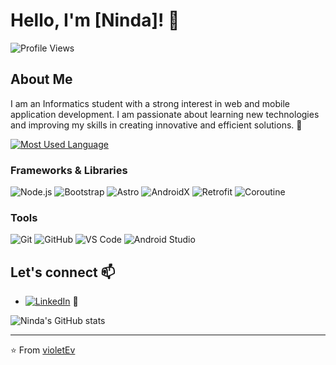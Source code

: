# Hello, I'm [Ninda]! 👋

![Profile Views](https://komarev.com/ghpvc/?username=violetEv&color=blue)

## About Me

I am an Informatics student with a strong interest in web and mobile application development. I am passionate about learning new technologies and improving my skills in creating innovative and efficient solutions. 🚀

[![Most Used Language](https://github-readme-stats.vercel.app/api/top-langs/?username=violetEv&layout=compact&langs_count=6&theme=radical)](https://github.com/violetEv)


### Frameworks & Libraries

![Node.js](https://img.shields.io/badge/-Node.js-%23339933?logo=node.js&logoColor=white) ![Bootstrap](https://img.shields.io/badge/-Bootstrap-%23563D7C?logo=bootstrap&logoColor=white) ![Astro](https://img.shields.io/badge/-Astro-%23212121) ![AndroidX](https://img.shields.io/badge/-AndroidX-%233DDC84?logo=android&logoColor=white) ![Retrofit](https://img.shields.io/badge/-Retrofit-%2326A69A) ![Coroutine](https://img.shields.io/badge/-Coroutine-%235464A4)

### Tools

![Git](https://img.shields.io/badge/-Git-%23F05032?logo=git&logoColor=white) ![GitHub](https://img.shields.io/badge/-GitHub-%23181717?logo=github) ![VS Code](https://img.shields.io/badge/-VS%20Code-%23007ACC?logo=visual-studio-code) ![Android Studio](https://img.shields.io/badge/-Android%20Studio-%233DDC84?logo=android-studio&logoColor=white) 


## Let's connect 📫

- [![LinkedIn](https://img.shields.io/badge/LinkedIn-0077B5?logo=linkedin&logoColor=white)](https://www.linkedin.com/in/heyninda22) 🔗

![Ninda's GitHub stats](https://github-readme-stats.vercel.app/api?username=violetEv&show_icons=true&theme=radical)


---

⭐️ From [violetEv](https://github.com/violetEv)
